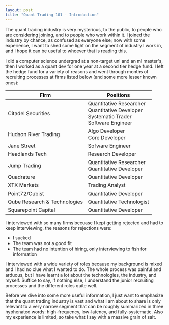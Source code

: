 ```yaml
---
layout: post
title: "Quant Trading 101 - Introduction"
---
```


The quant trading industry is very mysterious, to the public, to people who are considering joining, and to people who work within it.
I joined the industry by chance, as confused as everyone else; now with some experience, I want to shed some light on the segment of industry 
I work in, and I hope it can be useful to whoever that is reading this.

I did a computer science undergrad at a non-target uni and an ml master's, then I worked as a quant dev for one year at a second tier hedge fund.
I left the hedge fund for a variety of reasons and went through months of recruiting processes at firms listed below (and some more lesser known ones):

<table class="custom-table">
  <thead>
    <tr>
      <th>Firm</th>
      <th>Positions</th>
    </tr>
  </thead>
  <tbody>
    <tr>
      <td>Citadel Securities</td>
      <td>Quantitative Researcher<br>Quantitative Developer<br>Systematic Trader<br>Software Engineer</td>
    </tr>
    <tr>
      <td>Hudson River Trading</td>
      <td>Algo Developer<br>Core Developer</td>
    </tr>
    <tr>
      <td>Jane Street</td>
      <td>Sofware Engineer</td>
    </tr>
    <tr>
      <td>Headlands Tech</td>
      <td>Research Developer</td>
    </tr>
    <tr>
      <td>Jump Trading</td>
      <td>Quantitative Researcher<br>Quantitative Developer</td>
    </tr>
    <tr>
      <td>Quadrature</td>
      <td>Quantitative Developer</td>
    </tr>
    <tr>
      <td>XTX Markets</td>
      <td>Trading Analyst</td>
    </tr>
    <tr>
      <td>Point72/Cubist</td>
      <td>Quantitative Developer</td>
    </tr>
    <tr>
      <td>Qube Research & Technologies</td>
      <td>Quantitative Technologist</td>
    </tr>
    <tr>
      <td>Squarepoint Capital</td>
      <td>Quantitative Developer</td>
    </tr>
  </tbody>
</table>

I interviewed with so many firms becuase I kept getting rejected and had to keep interviewing, the reasons for rejections were:

- I sucked
- The team was not a good fit
- The team had no intention of hiring, only interviewing to fish for information

I interviewed with a wide variety of roles because my background is mixed and I had no clue what I wanted to do. 
The whole process was painful and arduous, but I have learnt a lot about the technologies, the industry, and myself.
Suffice to say, if nothing else, I understand the junior recruiting processes and the different roles quite well.

Before we dive into some more useful information, I just want to emphasize that the quant trading industry is vast and what I am about to share is only relevant
to a very narrow segment that can be roughly summarized in three hyphenated words: high-frequency, low-latency, and fully-systematic. Also my experience is limited, 
so take what I say with a massive grain of salt.
